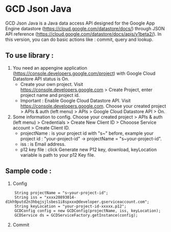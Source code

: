 # GCD Json Java

GCD Json Java is a Java data access API designed for the Google App Engine datastore (https://cloud.google.com/datastore/docs/) through JSON API reference (https://cloud.google.com/datastore/docs/apis/v1beta2/). In this version, you can do basic actions like : commit, query and lookup. 

## To use library : 

1. You need an appengine application (https://console.developers.google.com/project) with Google Cloud Datastore API status is On. 
	- Create your own project. Visit https://console.developers.google.com > Create Project, enter project name and project id. 
	- Important : Enable Google Cloud Datastore API. Visit https://console.developers.google.com. Choose your created project > APIs & auth (left menu) > APIs > Google Cloud Datastore API > On.
2. Some information to config. Choose your created project > APIs & auth (left menu) > Credentials > Create New Client ID > Chooose Service account > Create Client ID. 
	- projectName : is your project id with "s~" before, example your project id : "your-project-id" -> projectName = "s~your-project-id". 
	- iss : is Email address. 
	- p12 key file : click Generate new P12 key, download, keyLocation variable is path to your p12 Key file.

## Sample code : 

1. Config
```
	String projectName = "s~your-project-id";
	String iss = "xxxx20893014-d1kh9putd2n3hbqjsjlsbes1i8spxxx@developer.gserviceaccount.com";
	String keyLocation = "your-project-id-xxxxx.p12";
	GCDConfig config = new GCDConfig(projectName, iss, keyLocation);
	GCDService ds = GCDServiceFactory.getInstance(config);
```

2. Commit
	

